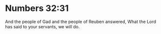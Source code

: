 # Numbers 32:31

And the people of Gad and the people of Reuben answered, What the Lord has said to your servants, we will do.
